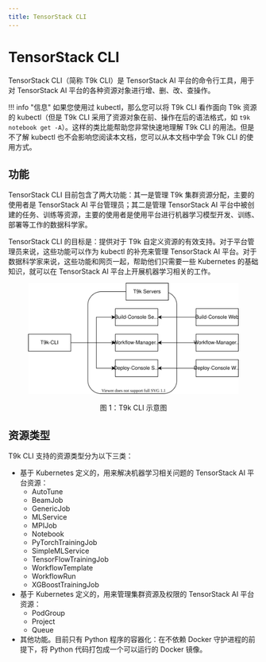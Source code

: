 ```yaml
---
title: TensorStack CLI
---
```


# TensorStack CLI

TensorStack CLI（简称 T9k CLI）是 TensorStack AI 平台的命令行工具，用于对 TensorStack AI 平台的各种资源对象进行增、删、改、查操作。

!!! info "信息"
    如果您使用过 kubectl，那么您可以将 T9k CLI 看作面向 T9k 资源的 kubectl（但是 T9k CLI 采用了资源对象在前、操作在后的语法格式，如 `t9k notebook get -A`）。这样的类比能帮助您非常快速地理解 T9k CLI 的用法。但是不了解 kubectl 也不会影响您阅读本文档，您可以从本文档中学会 T9k CLI 的使用方式。

## 功能
TensorStack CLI 目前包含了两大功能：其一是管理 T9k 集群资源分配，主要的使用者是 TensorStack AI 平台管理员；其二是管理 TensorStack AI 平台中被创建的任务、训练等资源，主要的使用者是使用平台进行机器学习模型开发、训练、部署等工作的数据科学家。

TensorStack CLI 的目标是：提供对于 T9k 自定义资源的有效支持。对于平台管理员来说，这些功能可以作为 kubectl 的补充来管理 TensorStack AI 平台。对于数据科学家来说，这些功能和网页一起，帮助他们只需要一些 Kubernetes 的基础知识，就可以在 TensorStack AI 平台上开展机器学习相关的工作。

<figure>
  <img alt="architecture" src="../../assets/tool/tensorstack-cli/architecture.drawio.svg"/>
</figure>

<center>图 1：T9k CLI 示意图</center>

## 资源类型

T9k CLI 支持的资源类型分为以下三类：

* 基于 Kubernetes 定义的，用来解决机器学习相关问题的 TensorStack AI 平台资源：
    * AutoTune
    * BeamJob
    * GenericJob
    * MLService
    * MPIJob
    * Notebook
    * PyTorchTrainingJob
    * SimpleMLService
    * TensorFlowTrainingJob
    * WorkflowTemplate
    * WorkflowRun
    * XGBoostTrainingJob
* 基于 Kubernetes 定义的，用来管理集群资源及权限的 TensorStack AI 平台资源：
    * PodGroup
    * Project
    * Queue
* 其他功能。目前只有 Python 程序的容器化：在不依赖 Docker 守护进程的前提下，将 Python 代码打包成一个可以运行的 Docker 镜像。

